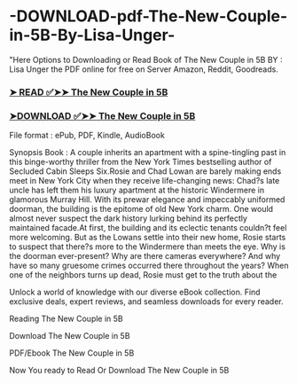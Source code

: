 # -DOWNLOAD-pdf-The-New-Couple-in-5B-By-Lisa-Unger-

"Here Options to Downloading or Read Book of The New Couple in 5B BY : Lisa Unger the PDF online for free on Server Amazon, Reddit, Goodreads.

### [➤ READ ✅➤➤ The New Couple in 5B](https://en.ebooksteach.xyz/?book=128007059-the-new-couple-in-5b)
### [➤DOWNLOAD ✅➤➤ The New Couple in 5B](https://en.ebooksteach.xyz/?book=128007059-the-new-couple-in-5b)

File format : ePub, PDF, Kindle, AudioBook

Synopsis Book : A couple inherits an apartment with a spine-tingling past in this binge-worthy thriller from the New York Times bestselling author of Secluded Cabin Sleeps Six.Rosie and Chad Lowan are barely making ends meet in New York City when they receive life-changing news: Chad?s late uncle has left them his luxury apartment at the historic Windermere in glamorous Murray Hill. With its prewar elegance and impeccably uniformed doorman, the building is the epitome of old New York charm. One would almost never suspect the dark history lurking behind its perfectly maintained facade.At first, the building and its eclectic tenants couldn?t feel more welcoming. But as the Lowans settle into their new home, Rosie starts to suspect that there?s more to the Windermere than meets the eye. Why is the doorman ever-present? Why are there cameras everywhere? And why have so many gruesome crimes occurred there throughout the years? When one of the neighbors turns up dead, Rosie must get to the truth about the 

Unlock a world of knowledge with our diverse eBook collection. Find exclusive deals, expert reviews, and seamless downloads for every reader.

Reading The New Couple in 5B

Download The New Couple in 5B

PDF/Ebook The New Couple in 5B

Now You ready to Read Or Download The New Couple in 5B
